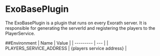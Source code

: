 # ExoBasePlugin
The ExoBasePlugin is a plugin that runs on every Exorath server. It is responsible for generating the serverId and registering the players to the PlayerService.

##Environment
| Name | Value |
| --------- | --- |
| PLAYERS_SERVICE_ADDRESS | {players service address} |